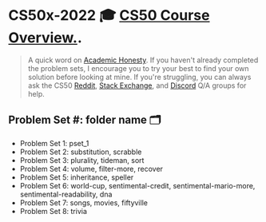 # CS50x-2022  🎓 [CS50 Course Overview.](https://pll.harvard.edu/course/cs50-introduction-computer-science?delta=0).


> A quick word on [Academic Honesty](https://cs50.harvard.edu/x/2020/honesty/). If you haven't already completed the problem sets, I encourage you to try your best to find your own solution before looking at mine. If you're struggling, you can always ask the CS50 [Reddit](https://www.reddit.com/r/cs50/), [Stack Exchange](https://cs50.stackexchange.com/), and [Discord](https://discord.gg/cs50) Q/A groups for help.

## Problem Set #: folder name 🗂️

-  Problem Set 1: pset_1 
-  Problem Set 2: substitution, scrabble
-  Problem Set 3: plurality, tideman, sort
-  Problem Set 4: volume, filter-more, recover
-  Problem Set 5: inheritance, speller
-  Problem Set 6: world-cup, sentimental-credit, sentimental-mario-more, sentimental-readability, dna
-  Problem Set 7: songs, movies, fiftyville
-  Problem Set 8: trivia
